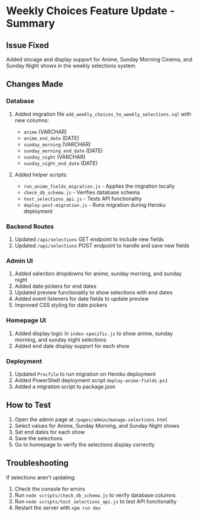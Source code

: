 # Weekly Choices Feature Update - Summary

## Issue Fixed
Added storage and display support for Anime, Sunday Morning Cinema, and Sunday Night shows in the weekly selections system.

## Changes Made

### Database
1. Added migration file `add_weekly_choices_to_weekly_selections.sql` with new columns:
   - `anime` (VARCHAR)
   - `anime_end_date` (DATE)
   - `sunday_morning` (VARCHAR)
   - `sunday_morning_end_date` (DATE)
   - `sunday_night` (VARCHAR)
   - `sunday_night_end_date` (DATE)

2. Added helper scripts:
   - `run_anime_fields_migration.js` - Applies the migration locally
   - `check_db_schema.js` - Verifies database schema
   - `test_selections_api.js` - Tests API functionality
   - `deploy-post-migration.js` - Runs migration during Heroku deployment

### Backend Routes
1. Updated `/api/selections` GET endpoint to include new fields
2. Updated `/api/selections` POST endpoint to handle and save new fields

### Admin UI
1. Added selection dropdowns for anime, sunday morning, and sunday night
2. Added date pickers for end dates
3. Updated preview functionality to show selections with end dates
4. Added event listeners for date fields to update preview
5. Improved CSS styling for date pickers

### Homepage UI
1. Added display logic in `index-specific.js` to show anime, sunday morning, and sunday night selections
2. Added end date display support for each show

### Deployment
1. Updated `Procfile` to run migration on Heroku deployment
2. Added PowerShell deployment script `deploy-anime-fields.ps1`
3. Added a migration script to package.json

## How to Test
1. Open the admin page at `/pages/admin/manage-selections.html`
2. Select values for Anime, Sunday Morning, and Sunday Night shows
3. Set end dates for each show
4. Save the selections
5. Go to homepage to verify the selections display correctly

## Troubleshooting
If selections aren't updating:
1. Check the console for errors
2. Run `node scripts/check_db_schema.js` to verify database columns
3. Run `node scripts/test_selections_api.js` to test API functionality
4. Restart the server with `npm run dev`
